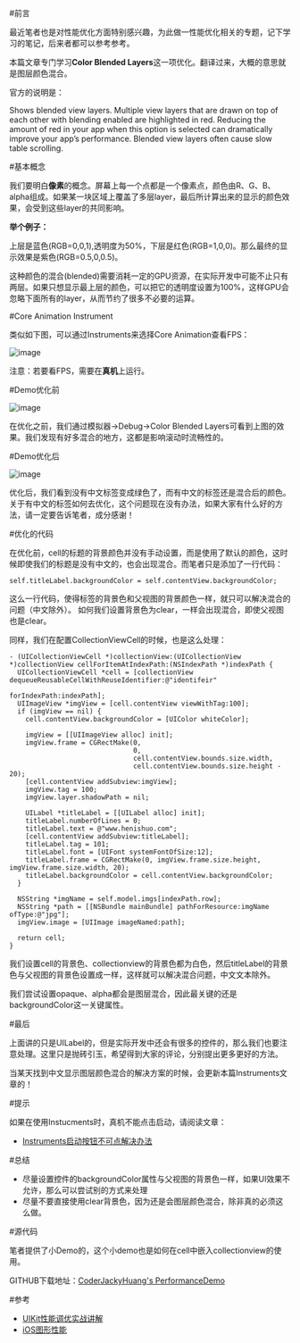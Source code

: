 #前言

最近笔者也是对性能优化方面特别感兴趣，为此做一性能优化相关的专题，记下学习的笔记，后来者都可以参考参考。

本篇文章专门学习**Color Blended Layers**这一项优化。翻译过来，大概的意思就是图层颜色混合。

官方的说明是：

Shows blended view layers. Multiple view layers that are drawn on top of each other with blending enabled are highlighted in red. Reducing the amount of red in your app when this option is selected can dramatically improve your app’s performance. Blended view layers often cause slow table scrolling.

#基本概念

我们要明白**像素**的概念。屏幕上每一个点都是一个像素点，颜色由R、G、B、alpha组成。如果某一块区域上覆盖了多层layer，最后所计算出来的显示的颜色效果，会受到这些layer的共同影响。

**举个例子：**

上层是蓝色(RGB=0,0,1),透明度为50%，下层是红色(RGB=1,0,0)。那么最终的显示效果是紫色(RGB=0.5,0,0.5)。

这种颜色的混合(blended)需要消耗一定的GPU资源，在实际开发中可能不止只有两层。如果只想显示最上层的颜色，可以把它的透明度设置为100%，这样GPU会忽略下面所有的layer，从而节约了很多不必要的运算。

#Core Animation Instrument

类似如下图，可以通过Instruments来选择Core Animation查看FPS：

![image](http://www.henishuo.com/wp-content/uploads/2016/03/1430211590521452.png)

注意：若要看FPS，需要在**真机**上运行。

#Demo优化前

![image](http://www.henishuo.com/wp-content/uploads/2016/03/QQ20160305-0@2x-e1457152933753.png)

在优化之前，我们通过模拟器->Debug->Color Blended Layers可看到上图的效果。我们发现有好多混合的地方，这都是影响滚动时流畅性的。

#Demo优化后

![image](http://www.henishuo.com/wp-content/uploads/2016/03/QQ20160305-1@2x-e1457153005355.png)

优化后，我们看到没有中文标签变成绿色了，而有中文的标签还是混合后的颜色。关于有中文的标签如何去优化，这个问题现在没有办法，如果大家有什么好的方法，请一定要告诉笔者，成分感谢！

#优化的代码

在优化前，cell的标题的背景颜色并没有手动设置，而是使用了默认的颜色，这时候即使我们的标题是没有中文的，也会出现混合。而笔者只是添加了一行代码：

```
self.titleLabel.backgroundColor = self.contentView.backgroundColor;
```

这么一行代码，使得标签的背景色和父视图的背景颜色一样，就只可以解决混合的问题（中文除外）。
如何我们设置背景色为clear，一样会出现混合，即使父视图也是clear。

同样，我们在配置CollectionViewCell的时候，也是这么处理：

```
- (UICollectionViewCell *)collectionView:(UICollectionView *)collectionView cellForItemAtIndexPath:(NSIndexPath *)indexPath {
  UICollectionViewCell *cell = [collectionView dequeueReusableCellWithReuseIdentifier:@"identifeir"
                                                                         forIndexPath:indexPath];
  UIImageView *imgView = [cell.contentView viewWithTag:100];
  if (imgView == nil) {
    cell.contentView.backgroundColor = [UIColor whiteColor];
    
    imgView = [[UIImageView alloc] init];
    imgView.frame = CGRectMake(0,
                               0,
                               cell.contentView.bounds.size.width,
                               cell.contentView.bounds.size.height - 20);
    [cell.contentView addSubview:imgView];
    imgView.tag = 100;
    imgView.layer.shadowPath = nil;
    
    UILabel *titleLabel = [[UILabel alloc] init];
    titleLabel.numberOfLines = 0;
    titleLabel.text = @"www.henishuo.com";
    [cell.contentView addSubview:titleLabel];
    titleLabel.tag = 101;
    titleLabel.font = [UIFont systemFontOfSize:12];
    titleLabel.frame = CGRectMake(0, imgView.frame.size.height, imgView.frame.size.width, 20);
    titleLabel.backgroundColor = cell.contentView.backgroundColor;
  }
  
  NSString *imgName = self.model.imgs[indexPath.row];
  NSString *path = [[NSBundle mainBundle] pathForResource:imgName ofType:@"jpg"];
  imgView.image = [UIImage imageNamed:path];
  
  return cell;
}
```

我们设置cell的背景色、collectionview的背景色都为白色，然后titleLabel的背景色与父视图的背景色设置成一样，这样就可以解决混合问题，中文文本除外。

我们尝试设置opaque、alpha都会是图层混合，因此最关键的还是backgroundColor这一关键属性。

#最后

上面讲的只是UILabel的，但是实际开发中还会有很多的控件的，那么我们也要注意处理。这里只是抛砖引玉，希望得到大家的评论，分别提出更多更好的方法。

当某天找到中文显示图层颜色混合的解决方案的时候，会更新本篇Instruments文章的！

#提示

如果在使用Instucments时，真机不能点击启动，请阅读文章：

* [Instruments启动按钮不可点解决办法](http://www.henishuo.com/Instruments-cannot-click/)

#总结

* 尽量设置控件的backgroundColor属性与父视图的背景色一样，如果UI效果不允许，那么可以尝试别的方式来处理
* 尽量不要直接使用clear背景色，因为还是会图层颜色混合，除非真的必须这么做。

#源代码

笔者提供了小Demo的，这个小demo也是如何在cell中嵌入collectionview的使用。

GITHUB下载地址：[CoderJackyHuang's PerformanceDemo](https://github.com/CoderJackyHuang/PerformanceDemo.git)

#参考

* [UIKit性能调优实战讲解](http://www.jianshu.com/p/619cf14640f3)
* [iOS图形性能](http://www.cocoachina.com/ios/20150429/11712.html)

